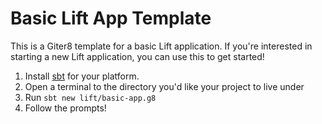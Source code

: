 # Basic Lift App Template

This is a Giter8 template for a basic Lift application. If you're interested in
starting a new Lift application, you can use this to get started!

1. Install [sbt](http://www.scala-sbt.org/index.html) for your platform.
2. Open a terminal to the directory you'd like your project to live under
3. Run `sbt new lift/basic-app.g8`
4. Follow the prompts!

